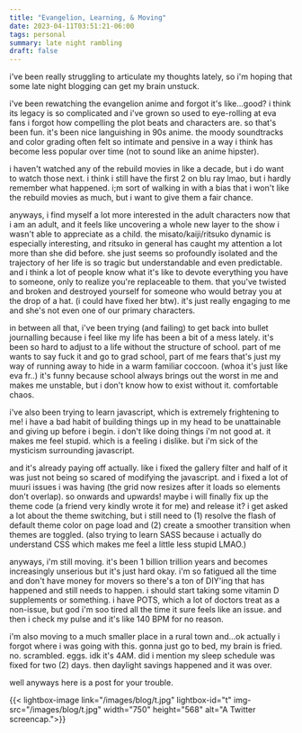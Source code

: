 ```yaml
---
title: "Evangelion, Learning, & Moving"
date: 2023-04-11T03:51:21-06:00
tags: personal
summary: late night rambling
draft: false
---
```


i've been really struggling to articulate my thoughts lately, so i'm hoping that some late night blogging can get my brain unstuck. 

i've been rewatching the evangelion anime and forgot it's like...good? i think its legacy is so complicated and i've grown so used to eye-rolling at eva fans i forgot how compelling the plot beats and characters are. so that's been fun. it's been nice languishing in 90s anime. the moody soundtracks and color grading often felt so intimate and pensive in a way i think has become less popular over time (not to sound like an anime hipster).

i haven't watched any of the rebuild movies in like a decade, but i do want to watch those next. i think i still have the first 2 on blu ray lmao, but i hardly remember what happened. i;m sort of walking in with a bias that i won't like the rebuild movies as much, but i want to give them a fair chance. 

anyways, i find myself a lot more interested in the adult characters now that i am an adult, and it feels like uncovering a whole new layer to the show i wasn't able to appreciate as a child. the misato/kaiji/ritsuko dynamic is especially interesting, and ritsuko in general has caught my attention a lot more than she did before. she just seems so profoundly isolated and the trajectory of her life is so tragic but understandable and even predictable. and i think a lot of people know what it's like to devote everything you have to someone, only to realize you're replaceable to them. that you've twisted and broken and destroyed yourself for someone who would betray you at the drop of a hat. (i could have fixed her btw). it's just really engaging to me and she's not even one of our primary characters. 

in between all that, i've been trying (and failing) to get back into bullet journalling because i feel like my life has been a bit of a mess lately. it's been so hard to adjust to a life without the structure of school. part of me wants to say fuck it and go to grad school, part of me fears that's just my way of running away to hide in a warm familiar coccoon. (whoa it's just like eva fr..) it's funny because school always brings out the worst in me and makes me unstable, but i don't know how to exist without it. comfortable chaos.

i've also been trying to learn javascript, which is extremely frightening to me! i have a bad habit of building things up in my head to be unattainable and giving up before i begin. i don't like doing things i'm not good at. it makes me feel stupid. which is a feeling i dislike. but i'm sick of the mysticism surrounding javascript.

and it's already paying off actually. like i fixed the gallery filter and half of it was just not being so scared of modifying the javascript. and i fixed a lot of muuri issues i was having (the grid now resizes after it loads so elements don't overlap). so onwards and upwards! maybe i will finally fix up the theme code (a friend very kindly wrote it for me) and release it? i get asked a lot about the theme switching, but i still need to (1) resolve the flash of default theme color on page load and (2) create a smoother transition when themes are toggled. (also trying to learn SASS because i actually do understand CSS which makes me feel a little less stupid LMAO.)

anyways, i'm still moving. it's been 1 billion trillion years and becomes increasingly unserious but it's just hard okay. i'm so fatigued all the time and don't have money for movers so there's a ton of DIY'ing that has happened and still needs to happen. i should start taking some vitamin D supplements or something. i have POTS, which a lot of doctors treat as a non-issue, but god i'm soo tired all the time it sure feels like an issue. and then i check my pulse and it's like 140 BPM for no reason.

i'm also moving to a much smaller place in a rural town and...ok actually i forgot where i was going with this. gonna just go to bed, my brain is fried. no. scrambled. eggs. idk it's 4AM. did i mention my sleep schedule was fixed for two (2) days. then daylight savings happened and it was over.

well anyways here is a post for your trouble. 

{{< lightbox-image link="/images/blog/t.jpg" lightbox-id="t" img-src="/images/blog/t.jpg" width="750" height="568" alt="A Twitter screencap.">}}  
